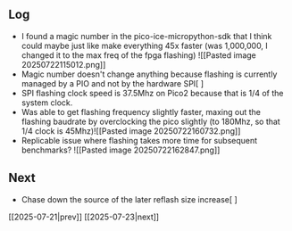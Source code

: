 ## Log
- I found a magic number in the pico-ice-micropython-sdk that I think could maybe just like make everything 45x faster (was 1,000,000, I changed it to the max freq of the fpga flashing)
  ![[Pasted image 20250722115012.png]]
- Magic number doesn't change anything because flashing is currently managed by a PIO and not by the hardware SPI[ ]
- SPI flashing clock speed is 37.5Mhz on Pico2 because that is 1/4 of the system clock.
- Was able to get flashing frequency slightly faster, maxing out the flashing baudrate by overclocking the pico slightly  (to 180Mhz, so that 1/4 clock is 45Mhz)![[Pasted image 20250722160732.png]]
- Replicable issue where flashing takes more time for subsequent benchmarks?
  ![[Pasted image 20250722162847.png]]
## Next
- Chase down the source of the later reflash size increase[ ]

[[2025-07-21|prev]] [[2025-07-23|next]]
